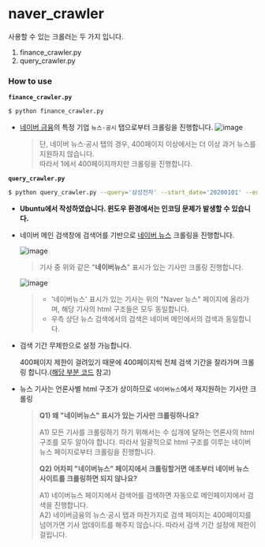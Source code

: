 # naver_crawler

사용할 수 있는 크롤러는 두 가지 입니다. 

1. finance_crawler.py
2. query_crawler.py



### How to use

**`finance_crawler.py`**

```sh
$ python finance_crawler.py
```



- [네이버 금융](https://finance.naver.com/)의 특정 기업 `뉴스·공시` 탭으로부터 크롤링을 진행합니다. ![image](https://user-images.githubusercontent.com/38639633/140779753-a08edee8-8e52-4b1a-a14e-73469550d417.png)

	> 단, 네이버 뉴스·공시 탭의 경우, 400페이지 이상에서는 더 이상 과거 뉴스를 지원하지 않습니다.  
	> 따라서 1에서 400페이지까지만 크롤링을 진행합니다. 


**`query_crawler.py`**

```sh
$ python query_crawler.py --query='삼성전자' --start_date='20200101' --end_date='20200201'
```

- **Ubuntu에서 작성하였습니다. 윈도우 환경에서는 인코딩 문제가 발생할 수 있습니다.**

- 네이버 메인 검색창에 검색어를 기반으로 [네이버 뉴스](https://news.naver.com/) 크롤링을 진행합니다. 

  ![image](https://user-images.githubusercontent.com/38639633/140784382-1a751058-5ade-40dc-aa98-d4d36f1c2cbe.png)

  > 기사 중 위와 같은 "**네이버뉴스**" 표시가 있는 기사만 크롤링 진행합니다.  

  

  ![image](https://user-images.githubusercontent.com/38639633/140987521-22b4d9dc-3972-4dcd-abef-2873a9ddcbf5.png)

  > - '네이버뉴스' 표시가 있는 기사는 위의 "Naver 뉴스" 페이지에 올라가며, 해당 기사의 html 구조들은 모두 동일합니다. 
  > - 우측 상단 뉴스 검색에서의 검색은 네이버 메인에서의 검색과 동일합니다. 

  

- 검색 기간 무제한으로 설정 가능합니다.

	400페이지 제한이 걸려있기 때문에 400페이지씩 전체 검색 기간을 잘라가며 크롤링 합니다.([해당 부분 코드](https://github.com/ydy8989/senticle-proj/blob/9c6545fa9a36ae25d2d87acb7d6e7cc250ac1151/naver_crawler/query_crawler.py#L40-L72) 참고)

- 뉴스 기사는 언론사별 html 구조가 상이하므로 `네이버뉴스`에서 재지원하는 기사만 크롤링

	> **Q1) 왜 "네이버뉴스" 표시가 있는 기사만 크롤링하나요?**
  	>   
	> A1) 모든 기사를 크롤링하기 하기 위해서는 수 십개에 달하는 언론사의 html 구조를 모두 알아야 합니다. 따라서 일괄적으로 html 구조를 이루는 네이버뉴스 페이지로부터 크롤링을 진행합니다.
	>
	> **Q2) 어차피 "네이버뉴스" 페이지에서 크롤링할거면 애초부터 네이버 뉴스 사이트를 크롤링하면 되지 않나요?**
  	>   
	> A1) 네이버뉴스 페이지에서 검색어를 검색하면 자동으로 메인페이지에서 검색을 진행합니다.   
	> A2) 네이버금융의 뉴스·공시 탭과 마찬가지로 검색 페이지는 400페이지를 넘어가면 기사 업데이트를 해주지 않습니다. 따라서 검색 기간 설정에 제한이 걸립니다.

